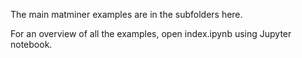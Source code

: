 The main matminer examples are in the subfolders here.

For an overview of all the examples, open index.ipynb using Jupyter notebook.